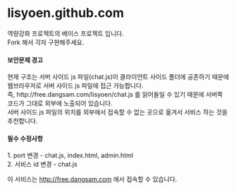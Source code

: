 lisyoen.github.com
==================
<p>
역량강화 프로젝트의 베이스 프로젝트 입니다.<br/>
Fork 해서 각자 구현해주세요. <br/>
</p>
<h4>보안문제 경고</h4>
<p>
현재 구조는 서버 사이드 js 파일(chat.js)이 클라이언트 사이드 폴더에 공존하기 때문에 웹브라우저로 서버 사이드 js 파일에 접근 가능합니다.<br/>
즉, http://free.dangsam.com/lisyoen/chat.js 를 읽어들일 수 있기 때문에 서버쪽 코드가 그대로 외부에 노출되어 있습니다.<br/>
서버 사이드 js 파일의 위치를 외부에서 접속할 수 없는 곳으로 옮겨서 서비스 하는 것을 추천합니다. <br/>
</p>
<h4>필수 수정사항</h4>
<p>
1. port 변경 - chat.js, index.html, admin.html<br/>
2. 서비스 id 변경 - chat.js<br/>
</p>
<p>
이 서비스는 <a href="http://free.dangsam.com">http://free.dangsam.com</a> 에서 접속할 수 있습니다.
<p>
